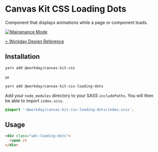 # Canvas Kit CSS Loading Dots

Component that displays animations while a page or component loads.

<a href="../README.md">
  <img src="https://img.shields.io/badge/-maintenance mode-important" alt="Mainenance Mode" />
</a>

[> Workday Design Reference](https://design.workday.com/components/indicators/loading-dots)

## Installation

```sh
yarn add @workday/canvas-kit-css
```

or

```sh
yarn add @workday/canvas-kit-css-loading-dots
```

Add your `node_modules` directory to your SASS `includePaths`. You will then be able to import
`index.scss`.

```scss
@import '~@workday/canvas-kit-css-loading-dots/index.scss';
```

## Usage

```html
<div class="wdc-loading-dots">
  <span />
</div>
```
